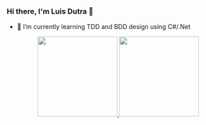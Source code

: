 ### Hi there, I'm Luis Dutra 👋

- 🌱 I’m currently learning TDD and BDD design using C#/.Net

<div align="center">
  <a href="https://github.com/LuisDutra">
  <img height="180em" src="https://github-readme-stats.vercel.app/api?username=LuisDutra&show_icons=true&theme=midnight-purple&include_all_commits=true&count_private=true"/>
  <img height="180em" src="https://github-readme-stats.vercel.app/api/top-langs/?username=LuisDutra&layout=compact&langs_count=6&theme=midnight-purple"/>
</div>

<!--
**LuisDutra/LuisDutra** is a ✨ _special_ ✨ repository because its `README.md` (this file) appears on your GitHub profile.

Here are some ideas to get you started:

- 🔭 I’m currently working on ...
- 🌱 I’m currently learning ...
- 👯 I’m looking to collaborate on ...
- 🤔 I’m looking for help with ...
- 💬 Ask me about ...
- 📫 How to reach me: ...
- 😄 Pronouns: ...
- ⚡ Fun fact: ...
-->

